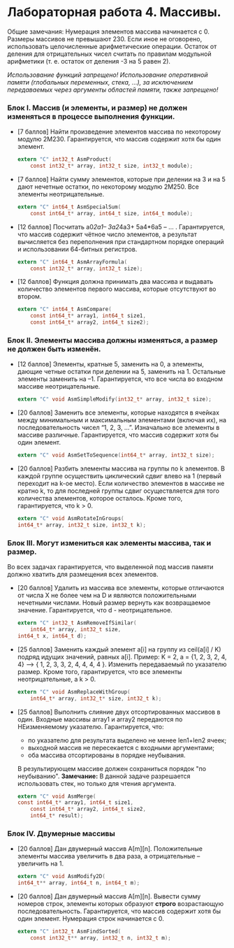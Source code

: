 # Лабораторная работа 4. Массивы.

Общие замечания:
Нумерация элементов массива начинается с 0. Размеры массивов не превышают 230.
Если иное не оговорено, использовать целочисленные арифметические операции.
Остаток от деления для отрицательных чисел считать по правилам модульной арифметики (т. е. остаток от деления -3 на 5 равен 2).

_Использование функций запрещено!_ 
_Использование оперативной памяти (глобальных переменных, стека, ...), за исключением передаваемых через аргументы областей памяти, также запрещено!_

### Блок I. Массив (и элементы, и размер) не должен изменяться в процессе выполнения функции.

* [7 баллов]
Найти произведение элементов массива по некоторому модулю 2M230.
Гарантируется, что массив содержит хотя бы один элемент.

  ```c
  extern "C" int32_t AsmProduct(
      const int32_t* array, int32_t size, int32_t module);
  ```

* [7 баллов]
Найти сумму элементов, которые при делении на 3 и на 5 дают нечетные остатки, по некоторому модулю 2M250. Все элементы неотрицательные.

  ```c
  extern "C" int64_t AsmSpecialSum(
      const int64_t* array, int64_t size, int64_t module);
  ```
  
* [12 баллов]
Посчитать a0*2a1– 3a2*4a3+ 5a4*6a5 – ... . 
Гарантируется, что массив содержит чётное число элементов, а результат вычисляется без переполнения при стандартном порядке операций и использовании 64-битных регистров.

  ```c
  extern "C" int64_t AsmArrayFormula(
      const int32_t* array, int32_t size);
  ```
* [12 баллов]
Функция должна принимать два массива и выдавать количество элементов первого массива, которые отсутствуют во втором.

  ```c
  extern "C" int64_t AsmCompare(
      const int64_t* array1, int64_t size1,
      const int64_t* array2, int64_t size2);
  ```


### Блок II. Элементы массива должны изменяться, а размер не должен быть изменён.

* [12 баллов]
Элементы, кратные 5, заменить на 0, а элементы, дающие четные остатки при делении на 5, заменить на 1. Остальные элементы заменить на –1. Гарантируется, что все числа во входном массиве неотрицательные.

  ```c
  extern "C" void AsmSimpleModify(int32_t* array, int32_t size);
  ```
* [20 баллов]
Заменить все элементы, которые находятся в ячейках между минимальным и максимальным элементами (включая их), на последовательность чисел “1, 2, 3, ...”. Изначально все элементы в массиве различные. Гарантируется, что массив содержит хотя бы один элемент.

  ```c
  extern "C" void AsmSetToSequence(int64_t* array, int32_t size);
  ```
* [20 баллов]
Разбить элементы массива на группы по k элементов. В каждой группе осуществить циклический сдвиг влево на 1 (первый переходит на k-oe место). Если количество элементов в массиве не кратно k, то для последней группы сдвиг осуществляется для того количества элементов, которое осталось. 
Кроме того, гарантируется, что k > 0.

  ```c
  extern "C" void AsmRotateInGroups(
  int64_t* array, int32_t size, int32_t k);
  ```
### Блок III. Могут измениться как элементы массива, так и размер.
Во всех задачах гарантируется, что выделенной под массив памяти должно хватить для размещения всех элементов.

* [20 баллов]
Удалить из массива все элементы, которые отличаются от числа X не более чем на D и являются положительными нечетными числами. Новый размер вернуть как возвращаемое значение. Гарантируется, что d - неотрицательное.

  ```c
  extern "C" int32_t AsmRemoveIfSimilar(
      int64_t* array, int32_t size,
  int64_t x, int64_t d);
  ```
* [25 баллов]
Заменить каждый элемент a[i] на группу из ceil(a[i] / K) подряд идущих значений, равных a[i]. Пример: K = 2, a = {1, 2, 3, 2, 4, 4} --> { 1, 2, 3, 3, 2, 4, 4, 4, 4 }.
Изменить передаваемый по указателю размер.
Кроме того, гарантируется, что все элементы неотрицательные, а k > 0.

  ```c
  extern "C" void AsmReplaceWithGroup(
      int64_t* array, int32_t* size, int32_t k);
  ```
* [25 баллов]
Выполнить слияние двух отсортированных массивов в один. Входные массивы array1 и array2 передаются по НЕизменяемому указателю. Гарантируется, что:
    - по указателю для результата выделено не менее len1+len2 ячеек;
    - выходной массив не пересекается с входными аргументами;
    - оба массива отсортированы в порядке неубывания.  
  
  В результирующем массиве должен сохраниться порядок "по неубыванию".
__Замечание:__ В данной задаче разрешается использовать стек, но только для чтения аргумента.

  ```c
  extern "C" void AsmMerge(
  const int64_t* array1, int64_t size1,
      const int64_t* array2, int64_t size2,
      int64_t* result);
  ```
### Блок IV. Двумерные массивы

* [20 баллов]
Дан двумерный массив А[m][n]. Положительные элементы массива увеличить в два раза, а отрицательные – увеличить на 1.

  ```c
  extern "C" void AsmModify2D(
  int64_t** array, int64_t n, int64_t m);
  ```

* [20 баллов]
Дан двумерный массив А[m][n]. Вывести сумму номеров строк, элементы которых образуют __строго__ возрастающую последовательность.
Гарантируется, что массив содержит хотя бы один элемент.
    Нумерация строк начинается с 0.

  ```c
  extern "C" int32_t AsmFindSorted(
      const int32_t** array, int32_t n, int32_t m);
  ```
